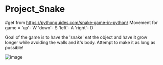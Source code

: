 # Project_Snake
#get from https://pythonguides.com/snake-game-in-python/
Movement for game = 
'up'- W 
'down'- S 
'left'- A 
'right'- D

Goal of the game is to have the 'snake' eat the object and have it grow longer while avoiding the walls and it's body. 
Attempt to make it as long as possible!


![image](https://github.com/user-attachments/assets/d43e7058-181b-4141-9a76-084f4dd89620)

